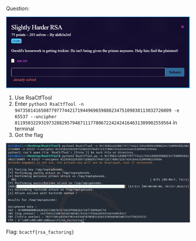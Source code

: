 Question:

![](https://github.com/MyNameIsZxM/CTF-Writeups/blob/main/2021/BCATCF%202.0/crypto/Slightly%20Harder%20RSA/Question.png)

1. Use RsaCtfTool 
2. Enter `python3 RsaCtfTool -n 947358141650877977744217194496965988823475109838113032726009 -e 65537 --uncipher 811950322931973288295794871117780672242424164631309902559564` in terminal
3. Got the flag

![](https://github.com/MyNameIsZxM/CTF-Writeups/blob/main/2021/BCATCF%202.0/crypto/Slightly%20Harder%20RSA/solve.png)

Flag: `bcactf{rsa_factoring}`

